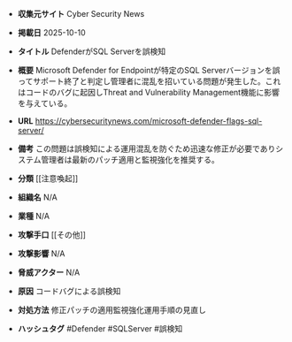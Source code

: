 - **収集元サイト**
Cyber Security News

- **掲載日**
2025-10-10

- **タイトル**
DefenderがSQL Serverを誤検知

- **概要**
Microsoft Defender for Endpointが特定のSQL Serverバージョンを誤ってサポート終了と判定し管理者に混乱を招いている問題が発生した。これはコードのバグに起因しThreat and Vulnerability Management機能に影響を与えている。

- **URL**
https://cybersecuritynews.com/microsoft-defender-flags-sql-server/

- **備考**
この問題は誤検知による運用混乱を防ぐため迅速な修正が必要でありシステム管理者は最新のパッチ適用と監視強化を推奨する。

- **分類**
[[注意喚起]]

- **組織名**
N/A

- **業種**
N/A

- **攻撃手口**
[[その他]]

- **攻撃影響**
N/A

- **脅威アクター**
N/A

- **原因**
コードバグによる誤検知

- **対処方法**
修正パッチの適用監視強化運用手順の見直し

- **ハッシュタグ**
#Defender #SQLServer #誤検知
